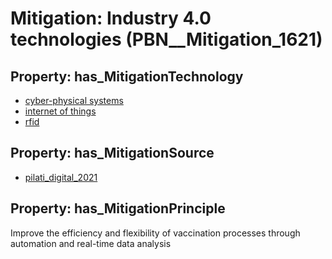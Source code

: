 # Mitigation: __Industry 4.0 technologies__ (PBN__Mitigation_1621)

## Property: has_MitigationTechnology

* [cyber-physical systems](../Technology/PBN__Technology_3954)
* [internet of things](../Technology/PBN__Technology_2919)
* [rfid](../Technology/PBN__Technology_3955)

## Property: has_MitigationSource

* [pilati_digital_2021](../Article/PBN__Article_47)

## Property: has_MitigationPrinciple

Improve the efficiency and flexibility of vaccination processes through automation and real-time data analysis

